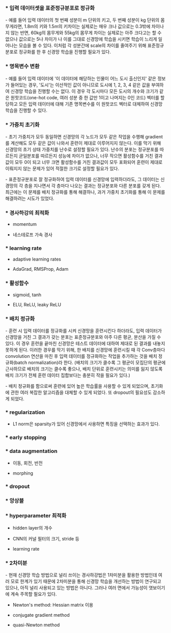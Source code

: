 ### * 입력 데이터셋을 표준정규분포로 정규화

\- 예를 들어 입력 데이터의 첫 번째 성분이 m 단위의 키고, 두 번째 성분이 kg 단위의 몸무게라면, 1.8m의 키와 1.5m의 키차이는 실제로는 매우 크나 값으로는 0.3밖에 차이나지 않는 반면, 60kg의 몸무게와 55kg의 몸무게 차이는 실제로는 아주 크다고는 할 수 없으나 값으로는 5나 차이가 나 이를 그대로 신경망에 학습을 시키면 학습이 느리게 일어나는 모습을 볼 수 있다. 이처럼 각 성분간에 scale의 차이를 줄여주기 위해 표준정규분포로 정규화를 한 후 신경망 학습을 진행할 필요가 있다.

### * 명목변수 변환

\- 예를 들어 입력 데이터에 '이 데이터에 해당하는 인물이 어느 도시 출신인지' 같은 정보가 들어있는 경우, '도시'는 이산적인 값이 아니므로 도시에 1, 2, 3, 4 같은 값을 부여하여 신경망 학습을 진행할 수는 없다. 이 경우 각 도시마다  모든 도시의 개수와 크기가 같은 원핫코드(one-hot code, 여러 성분 중 한 값만 1이고 나머지는 0인 코드) 벡터를 할당하고 모든 입력 데이터에 대해 기존 명목변수를 이 원핫코드 벡터로 대체하여 신경망 학습을 진행할 수 있다.

### * 가중치 초기화

\- 초기 가중치가 모두 동일하면 신경망의 각 노드가 모두 같은 작업을 수행해 gradient를 계산해도 모두 같은 값이 나와서 훈련이 제대로 이루어지지 않는다. 이를 막기 위해 신경망의 초기 상태 가중치를 난수로 설정할 필요가 있다. 난수의 분포는 정규분포를 따르든지 균일분포를 따르든지 성능에 차이가 없으나, 너무 작으면 활성함수를 거친 결과값이 모두 0이 되고 너무 크면 활성함수를 거친 결과값이 모두 포화되어 훈련이 제대로 이뤄지지 않는 문제가 있어 적절한 크기로 설정할 필요가 있다.

\- 표준정규분포로 잘 정규화하여 입력 데이터를 신경망에 입력하더라도, 그 데이터는 신경망의 각 층을 지나면서 각 층마다 나오는 결과는 정규분포와 다른 분포를 갖게 된다. 최근에는 이 문제를 배치 정규화를 통해 해결하나, 과거 가중치 초기화를 통해 이 문제를 해결하려는 시도가 있었다.

### * 경사하강의 최적화

- momentum

- 네스테로프 가속 경사


### * learning rate

- adaptive learning rates

- AdaGrad, RMSProp, Adam


### * 활성함수

- sigmoid, tanh

- ELU, ReLU, leaky ReLU


### * 배치 정규화

\- 훈련 시 입력 데이터를 정규화를 시켜 신경망을 훈련시킨다 하더라도, 입력 데이터가 신경망을 거친 그 결과가 갖는 분포는 표준정규분포와 아주 다른 평균, 분산을 가질 수 있다. 이 경우 훈련을 끝마친 신경망은 테스트 데이터에 대하여 제대로 된 결과를 내놓지 못하게 된다. 이러한 경우를 막기 위해, 한 배치를 신경망에 훈련시킬 때 각 Conv층마다 convolution 연산을 마친 후 입력 데이터를 정규화하는 작업을 추가하는 것을 배치 정규화(batch normalization)라 한다. (배치의 크기가 클수록 그 평균이 모집단의 평균에 근사하므로 배치의 크기는 클수록 좋으나, 배치 단위로 훈련시키는 의미를 잃지 않도록 배치 크기가 전체 훈련 데이터 집합보다는 충분히 작을 필요가 있다.)

\- 배치 정규화를 함으로써 훈련에 있어 높은 학습률을 사용할 수 있게 되었으며, 초기화에 관한 여러 복잡한 알고리즘을 대체할 수 있게 되었다. 또 dropout의 필요성도 감소하게 되었다.


### * regularization

- L1 norm은 sparsity가 있어 신경망에서 사용하면 특징을 선택하는 효과가 있다.


### * early stopping



### * data augmentation


- 이동, 회전, 반전

- morphing



### * dropout



### * 앙상블



### * hyperparameter 최적화

- hidden layer의 개수

- CNN의 커널 필터의 크기, stride 등

- learning rate



### * 2차미분

\- 현재 신경망 학습 방법으로 널리 쓰이는 경사하강법은 1차미분을 활용한 방법인데 여러 모로 한계가 있기 때문에 2차미분을 통해 신경망 학습을 개선하는 방법이 연구되고 있으나, 아직 널리 사용되고 있는 방법은 아니다. 그러나 여러 면에서 가능성이 엿보이기에 계속 주목할 필요가 있다. 

- Newton's method: Hessian matrix 이용

- conjugate gradient method

- quasi-Newton method
